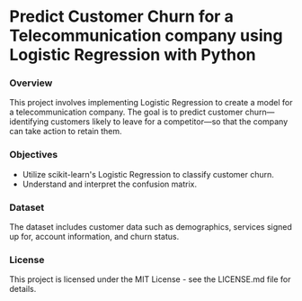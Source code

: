 # Predict Customer Churn for a Telecommunication company using Logistic Regression with Python

### Overview
This project involves implementing Logistic Regression to create a model for a telecommunication company. The goal is to predict customer churn—identifying customers likely to leave for a competitor—so that the company can take action to retain them.

### Objectives
- Utilize scikit-learn's Logistic Regression to classify customer churn.
- Understand and interpret the confusion matrix.
  
### Dataset
The dataset includes customer data such as demographics, services signed up for, account information, and churn status.

### License
This project is licensed under the MIT License - see the LICENSE.md file for details.

